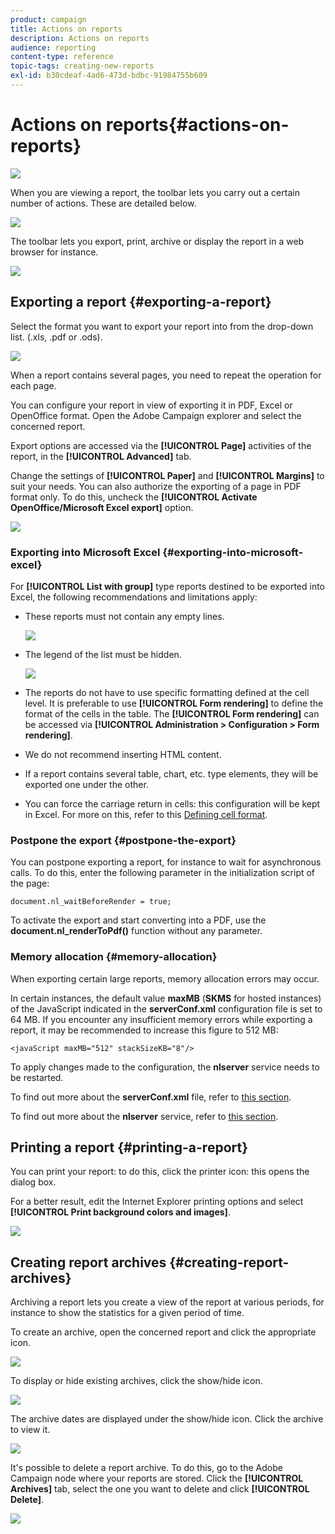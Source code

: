 ```yaml
---
product: campaign
title: Actions on reports
description: Actions on reports
audience: reporting
content-type: reference
topic-tags: creating-new-reports
exl-id: b30cdeaf-4ad6-473d-bdbc-91984755b609
---
```

# Actions on reports{#actions-on-reports}

![](../../assets/common.svg)

When you are viewing a report, the toolbar lets you carry out a certain number of actions. These are detailed below.

![](assets/s_ncs_advuser_report_wizard_2.png)

The toolbar lets you export, print, archive or display the report in a web browser for instance.

![](assets/s_ncs_advuser_report_wizard_04.png)

## Exporting a report {#exporting-a-report}

Select the format you want to export your report into from the drop-down list. (.xls, .pdf or .ods).

![](assets/s_ncs_advuser_report_wizard_06.png)

When a report contains several pages, you need to repeat the operation for each page.

You can configure your report in view of exporting it in PDF, Excel or OpenOffice format. Open the Adobe Campaign explorer and select the concerned report.

Export options are accessed via the **[!UICONTROL Page]** activities of the report, in the **[!UICONTROL Advanced]** tab.

Change the settings of **[!UICONTROL Paper]** and **[!UICONTROL Margins]** to suit your needs. You can also authorize the exporting of a page in PDF format only. To do this, uncheck the **[!UICONTROL Activate OpenOffice/Microsoft Excel export]** option. 

![](assets/s_ncs_advuser_report_wizard_021.png)

### Exporting into Microsoft Excel {#exporting-into-microsoft-excel}

For **[!UICONTROL List with group]** type reports destined to be exported into Excel, the following recommendations and limitations apply:

* These reports must not contain any empty lines.

  ![](assets/export_limitations_remove_empty_line.png)

* The legend of the list must be hidden.

  ![](assets/export_limitations_hide_label.png)

* The reports do not have to use specific formatting defined at the cell level. It is preferable to use **[!UICONTROL Form rendering]** to define the format of the cells in the table. The **[!UICONTROL Form rendering]** can be accessed via **[!UICONTROL Administration > Configuration > Form rendering]**.
* We do not recommend inserting HTML content.
* If a report contains several table, chart, etc. type elements, they will be exported one under the other.
* You can force the carriage return in cells: this configuration will be kept in Excel. For more on this, refer to this [Defining cell format](../../reporting/using/creating-a-table.md#defining-cell-format).

### Postpone the export {#postpone-the-export}

You can postpone exporting a report, for instance to wait for asynchronous calls. To do this, enter the following parameter in the initialization script of the page:

```
document.nl_waitBeforeRender = true;
```

To activate the export and start converting into a PDF, use the **document.nl_renderToPdf()** function without any parameter.

### Memory allocation {#memory-allocation}

When exporting certain large reports, memory allocation errors may occur.

In certain instances, the default value **maxMB** (**SKMS** for hosted instances) of the JavaScript indicated in the **serverConf.xml** configuration file is set to 64 MB. If you encounter any insufficient memory errors while exporting a report, it may be recommended to increase this figure to 512 MB:

```
<javaScript maxMB="512" stackSizeKB="8"/>
```

To apply changes made to the configuration, the **nlserver** service needs to be restarted.

To find out more about the **serverConf.xml** file, refer to [this section](../../../v7/production/using/configuration-principle.md).

To find out more about the **nlserver** service, refer to [this section](../../../v7/production/using/administration.md).

## Printing a report {#printing-a-report}

You can print your report: to do this, click the printer icon: this opens the dialog box.

For a better result, edit the Internet Explorer printing options and select **[!UICONTROL Print background colors and images]**.

![](assets/s_ncs_advuser_report_print_options.png)

## Creating report archives {#creating-report-archives}

Archiving a report lets you create a view of the report at various periods, for instance to show the statistics for a given period of time.

To create an archive, open the concerned report and click the appropriate icon.

![](assets/s_ncs_advuser_report_wizard_07.png)

To display or hide existing archives, click the show/hide icon.

![](assets/s_ncs_advuser_report_history_06.png)

The archive dates are displayed under the show/hide icon. Click the archive to view it.

![](assets/s_ncs_advuser_report_history_04.png)

It's possible to delete a report archive. To do this, go to the Adobe Campaign node where your reports are stored. Click the **[!UICONTROL Archives]** tab, select the one you want to delete and click **[!UICONTROL Delete]**.

![](assets/s_ncs_advuser_report_history_01.png)
